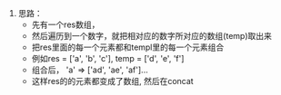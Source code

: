 1. 思路： 
   * 先有一个res数组， 
   * 然后遍历到一个数字，就把相对应的数字所对应的数组(temp)取出来
   * 把res里面的每一个元素都和templ里的每一个元素组合
   * 例如res =  ['a', 'b', 'c'], temp = ['d', 'e', 'f']
   * 组合后， 'a' => ['ad', 'ae', 'af']...
   * 这样res的的元素都变成了数组, 然后在concat
